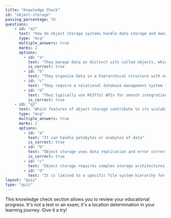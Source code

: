 ```yaml
---
title: "Knowledge Check"
id: "object-storage"
passing_percentage: 70
questions:
    - id: "q1"
      text: "How do object storage systems handle data storage and manipulation?"
      type: "mcq"
      multiple_answers: true
      marks: 2
      options:
        - id: "a"
          text: "They manage data as distinct uits called objects, which contain the data, metadata, and a unique identifier"
          is_correct: true
        - id: "b"
          text: "They organize data in a hierarchical structure with nesed folders and files"
        - id: "c"
          text: "They require a relational database management system to store and access objects"
        - id: "d"
          text: "They typically use RESTful APIs for smooth integrations with applications for storing and retrieving data"
          is_correct: true
    - id: "q2"
      text: "Which features of object storage contribute to its scalability and reliability?"
      type: "mcq"
      multiple_answers: true
      marks: 2
      options:
        - id: "a"
          text: "It can handle petabytes or exabytes of data"
          is_correct: true
        - id: "b"
          text: "Object storage uses data replication and error correction techniques"
          is_correct: true
        - id: "c"
          text: "Object storage requires complex storage architectures to scale"
        - id: "d"
          text: "It is limited to a specific file system hierarchy for data organization"
layout: "quiz"
type: "quiz"
---
```

This knowledge check section allows you to review your educational progress. It's not a test or an exam; it's a location determination in your learning journey. Give it a try!
